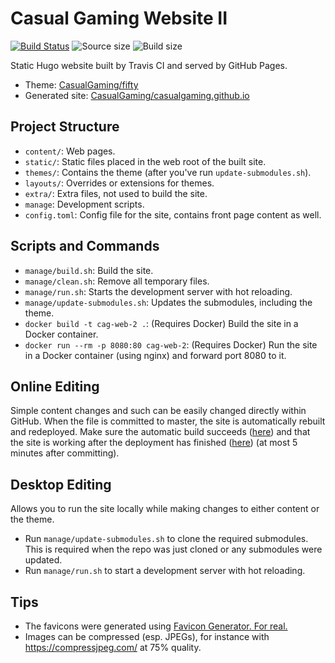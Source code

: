 # Casual Gaming Website II

[![Build Status](https://travis-ci.com/CasualGaming/cag-web-2.svg?branch=master)](https://travis-ci.com/CasualGaming/cag-web-2)
![Source size](https://img.shields.io/github/repo-size/CasualGaming/cag-web-2.svg?label=source%20size)
![Build size](https://img.shields.io/github/repo-size/CasualGaming/casualgaming.github.io.svg?label=build%20size)

Static Hugo website built by Travis CI and served by GitHub Pages.

* Theme: [CasualGaming/fifty](https://github.com/CasualGaming/fifty)
* Generated site: [CasualGaming/casualgaming.github.io](https://github.com/CasualGaming/casualgaming.github.io)

## Project Structure
* `content/`: Web pages.
* `static/`: Static files placed in the web root of the built site.
* `themes/`: Contains the theme (after you've run `update-submodules.sh`).
* `layouts/`: Overrides or extensions for themes.
* `extra/`: Extra files, not used to build the site.
* `manage`: Development scripts.
* `config.toml`: Config file for the site, contains front page content as well.

## Scripts and Commands
* `manage/build.sh`: Build the site.
* `manage/clean.sh`: Remove all temporary files.
* `manage/run.sh`: Starts the development server with hot reloading.
* `manage/update-submodules.sh`: Updates the submodules, including the theme.
* `docker build -t cag-web-2 .`: (Requires Docker) Build the site in a Docker container.
* `docker run --rm -p 8080:80 cag-web-2`: (Requires Docker) Run the site in a Docker container (using nginx) and forward port 8080 to it.

## Online Editing
Simple content changes and such can be easily changed directly within GitHub.
When the file is committed to master, the site is automatically rebuilt and redeployed.
Make sure the automatic build succeeds ([here](https://travis-ci.com/CasualGaming/cag-web-2)) and that the site is working after the deployment has finished ([here](https://casualgaming.no)) (at most 5 minutes after committing).

## Desktop Editing
Allows you to run the site locally while making changes to either content or the theme.

* Run `manage/update-submodules.sh` to clone the required submodules. This is required when the repo was just cloned or any submodules were updated.
* Run `manage/run.sh` to start a development server with hot reloading.

## Tips
* The favicons were generated using [Favicon Generator. For real.](https://realfavicongenerator.net/)
* Images can be compressed (esp. JPEGs), for instance with <https://compressjpeg.com/> at 75% quality.

